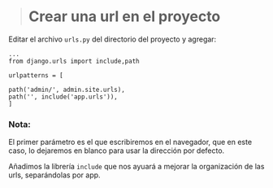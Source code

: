># Crear una url en el proyecto
Editar el archivo `urls.py` del directorio del proyecto y agregar:
	
    ...
    from django.urls import include,path
    
    urlpatterns = [
    
    path('admin/', admin.site.urls),
    path('', include('app.urls')),
    ]
    
### Nota:
El primer parámetro es el que escribiremos en el navegador, que en este caso, lo dejaremos en blanco para usar la dirección por defecto.

Añadimos la librería `include` que nos ayuará a mejorar la organización de las urls, separándolas por app.